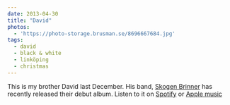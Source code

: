 ```yaml
---
date: 2013-04-30
title: "David"
photos:
  - 'https://photo-storage.brusman.se/8696667684.jpg'
tags:
  - david
  - black & white
  - linköping
  - christmas
---
```


This is my brother David last December. His band, [Skogen Brinner](http://skogenbrinner.com) has recently released their debut album. Listen to it on [Spotify](http://open.spotify.com/album/5OFeO6v7W2Z9IkiRSMBaMF) or [Apple music](https://music.apple.com/se/album/1st/1532625632?l=en)
